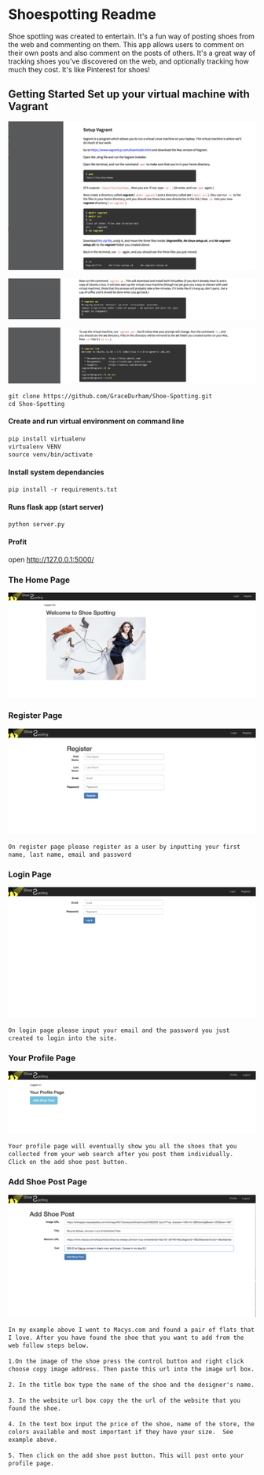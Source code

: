 # Shoespotting Readme

Shoe spotting was created to entertain. It's a fun way of posting shoes from the web and commenting on them. This app allows users to comment on their own posts and also comment on the posts of others. It's a great way of tracking shoes you've discovered on the web, and optionally tracking how much they cost. It's like Pinterest for shoes!


## Getting Started Set up your virtual machine with Vagrant 


![alt text](https://github.com/GraceDurham/Shoe-Spotting/blob/master/setup_vagrant.png)

![alt text](https://github.com/GraceDurham/Shoe-Spotting/blob/master/set_up_vagrant_continued.png)

![alt text](https://github.com/GraceDurham/Shoe-Spotting/blob/master/set_up_vagrant_cont.png)



```
git clone https://github.com/GraceDurham/Shoe-Spotting.git
cd Shoe-Spotting
```
#### Create and run virtual environment on command line

```
pip install virtualenv
virtualenv VENV
source venv/bin/activate
```

#### Install system dependancies 

```
pip install -r requirements.txt
```

#### Runs flask app (start server)

```
python server.py 
```

#### Profit

open http://127.0.0.1:5000/

### The Home Page

![alt text](https://github.com/GraceDurham/Shoe-Spotting/blob/master/home_page.png)

### Register Page 
![alt text](https://github.com/GraceDurham/Shoe-Spotting/blob/master/register_page.png)
```
On register page please register as a user by inputting your first name, last name, email and password 

```
### Login Page 

![alt text](https://github.com/GraceDurham/Shoe-Spotting/blob/master/login_page.png)

```
On login page please input your email and the password you just created to login into the site. 

```

### Your Profile Page 

![alt text](https://github.com/GraceDurham/Shoe-Spotting/blob/master/your_profile_page.png)


```
Your profile page will eventually show you all the shoes that you collected from your web search after you post them individually.  Click on the add shoe post button.

```
### Add Shoe Post Page 

![alt text](https://github.com/GraceDurham/Shoe-Spotting/blob/master/add_shoe_post_page.png)

```
In my example above I went to Macys.com and found a pair of flats that I love. After you have found the shoe that you want to add from the web follow steps below.

1.On the image of the shoe press the control button and right click choose copy image address. Then paste this url into the image url box.

2. In the title box type the name of the shoe and the designer's name. 

3. In the website url box copy the the url of the website that you found the shoe.

4. In the text box input the price of the shoe, name of the store, the colors available and most important if they have your size.  See example above.

5. Then click on the add shoe post button. This will post onto your profile page. 

```
